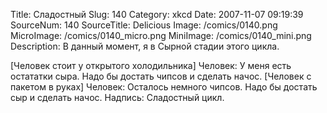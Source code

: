 Title: Сладостный 
Slug: 140 
Category: xkcd 
Date: 2007-11-07 09:19:39 
SourceNum: 140 
SourceTitle: Delicious 
Image: /comics/0140.png 
MicroImage: /comics/0140_micro.png 
MiniImage: /comics/0140_mini.png 
Description: В данный момент, я в Сырной стадии этого цикла. 

[Человек стоит у открытого холодильника]
Человек: У меня есть остататки сыра. Надо бы достать чипсов и сделать начос.
[Человек с пакетом в руках]
Человек: Осталось немного чипсов. Надо бы достать сыр и сделать начос.
Надпись: Сладостный цикл.